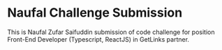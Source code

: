 # Naufal Challenge Submission

This is Naufal Zufar Saifuddin submission of code challenge for position Front-End Developer (Typescript, ReactJS) in GetLinks partner.
